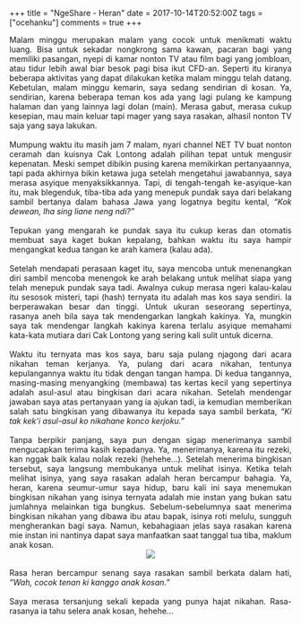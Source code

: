 +++
title = "NgeShare - Heran"
date = 2017-10-14T20:52:00Z
tags = ["ocehanku"]
comments = true
+++

<div style="text-align: justify;">Malam minggu merupakan malam yang cocok untuk menikmati waktu luang. Bisa untuk sekadar nongkrong sama kawan, pacaran bagi yang memiliki pasangan, nyepi di kamar nonton TV  atau film bagi yang jombloan, atau tidur lebih awal biar besok pagi bisa ikut CFD-an. Seperti itu kiranya beberapa aktivitas yang dapat dilakukan ketika malam minggu telah datang. Kebetulan, malam minggu kemarin, saya sedang sendirian di kosan. Ya, sendirian, karena beberapa teman kos ada yang lagi pulang ke kampung halaman dan yang lainnya lagi dolan (main). Merasa gabut, merasa cukup kesepian, mau main keluar tapi mager yang saya rasakan, alhasil nonton TV saja yang saya lakukan.<br /><br />
Mumpung waktu itu masih jam 7 malam, nyari channel NET TV buat nonton ceramah dan kuisnya Cak Lontong adalah pilihan tepat untuk mengusir kepenatan. Meski sempet dibikin pusing karena memikirkan pertanyaannya, tapi pada akhirnya bikin ketawa juga setelah mengetahui jawabannya, saya merasa asyique menyaksikkannya. Tapi, di tengah-tengah ke-asyique-kan itu, mak blegenduk, tiba-tiba ada yang menepuk pundak saya dari belakang sambil bertanya dalam bahasa Jawa yang logatnya begitu kental, <i>“Kok dewean, lha sing liane neng ndi?”</i><br /><br />
Tepukan yang mengarah ke pundak saya itu cukup keras dan otomatis membuat saya kaget bukan kepalang, bahkan waktu itu saya hampir mengangkat kedua tangan ke arah kamera (kalau ada).<br /><br />
Setelah mendapati perasaan kaget itu, saya mencoba untuk menenangkan diri sambil mencoba menengok ke arah belakang untuk melihat siapa yang telah menepuk pundak saya tadi. Awalnya cukup merasa ngeri kalau-kalau itu sesosok misteri, tapi (hash) ternyata itu  adalah mas kos saya sendiri. Ia berperawakan besar dan tinggi. Untuk ukuran seseorang sepertinya, rasanya aneh bila saya tak mendengarkan langkah kakinya. Ya, mungkin saya tak mendengar langkah kakinya karena terlalu asyique memahami kata-kata mutiara dari Cak Lontong yang sering kali sulit untuk dicerna.<br /><br />Waktu itu ternyata mas kos saya, baru saja pulang njagong dari acara nikahan teman kerjanya. Ya, pulang dari acara nikahan, tentunya kepulangannya waktu itu tidak dengan tangan hampa. Di kedua tangannya, masing-masing menyangking (membawa) tas kertas kecil yang sepertinya adalah asul-asul atau bingkisan dari acara nikahan. Setelah mendengar jawaban saya atas pertanyaan yang ia ajukan tadi, ia kemudian memberikan salah satu bingkisan yang dibawanya itu kepada saya sambil berkata, <i>“Ki tak kek’i asul-asul ko nikahane konco kerjoku.”</i><br /><br />Tanpa berpikir panjang, saya pun dengan sigap menerimanya sambil mengucapkan terima kasih kepadanya. Ya, menerimanya, karena itu rezeki, kan nggak baik kalau nolak rezeki (hehehe…). Setelah menerima bingkisan tersebut, saya langsung membukanya untuk melihat isinya. Ketika telah melihat isinya, yang saya rasakan adalah heran bercampur bahagia. Ya, heran, karena seumur-umur saya hidup, baru kali ini saya menemukan bingkisan nikahan yang isinya ternyata adalah mie instan yang bukan satu jumlahnya melainkan tiga bungkus. Sebelum-sebelumnya saat menerima bingkisan nikahan yang dibawa ibu atau bapak, isinya roti melulu, sungguh mengherankan bagi saya. Namun, kebahagiaan jelas saya rasakan karena mie instan ini nantinya dapat saya manfaatkan saat tanggal tua tiba, maklum anak kosan.<br />
<center><img border="0" data-original-height="1600" data-original-width="1600" src="https://3.bp.blogspot.com/-syh7eJXEMgw/WeIWD8C73vI/AAAAAAAARIw/-ZllyPDUSgYgtolgaBF-tITK3WQ6Quv7QCLcBGAs/s1600/mie.jpg" /></center><br />
Rasa heran bercampur senang saya rasakan sambil berkata dalam hati, <i>“Wah, cocok tenan ki kanggo anak kosan.”</i><br /><br />Saya merasa tersanjung sekali kepada yang punya hajat nikahan. Rasa-rasanya ia tahu selera anak kosan, hehehe...</div>
